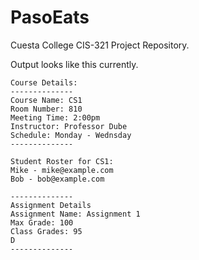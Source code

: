 # PasoEats
Cuesta College CIS-321 Project Repository.

Output looks like this currently.
```
Course Details:
--------------
Course Name: CS1
Room Number: 810
Meeting Time: 2:00pm
Instructor: Professor Dube
Schedule: Monday - Wednsday
--------------

Student Roster for CS1:
Mike - mike@example.com
Bob - bob@example.com

--------------
Assignment Details
Assignment Name: Assignment 1
Max Grade: 100
Class Grades: 95
D
--------------
```
